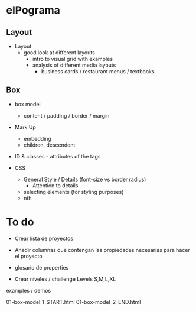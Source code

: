 # elPograma

## Layout
* Layout
    * good look at different layouts
        * intro to visual grid with examples
        * analysis of different media layouts
            * business cards / restaurant menus / textbooks

## Box 
    
* box model
    * content / padding / border / margin

* Mark Up
    * embedding
    * children, descendent

* ID & classes - attributes of the tags

* CSS

    * General Style / Details (font-size vs border radius)
        * Attention to details
    * selecting elements (for styling purposes)
    * nth

# To do

* Crear lista de proyectos
* Anadir columnas que contengan las propiedades necesarias para hacer el proyecto
* glosario de properties 

* Crear niveles / challenge Levels  S,M,L,XL



examples / demos

01-box-model_1_START.html
01-box-model_2_END.html
